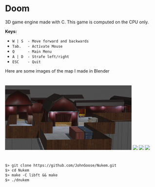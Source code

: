 # Doom

3D game engine made with C. This game is computed on the CPU only.

**Keys:**
* `W | S  - Move forward and backwards`
* `Tab.   - Activate Mouse`
* `Q      - Main Menu`
* `A | D  - Strafe left/right`
* `ESC    - Quit`

Here are some images of the map I made in Blender

#

<p float="left">
  <img src="/images/MapSpawn.png" width="415" />
  <img src="/images/Lights.png" width="415"/>
  <img src="/images/Map.png" width="415"/>
  <img src="/images/Site.png" width="415"/>
</p>

#

```
$> git clone https://github.com/JohnGoose/Nukem.git
$> cd Nukem
$> make -C libft && make
$> ./dnukem
```

